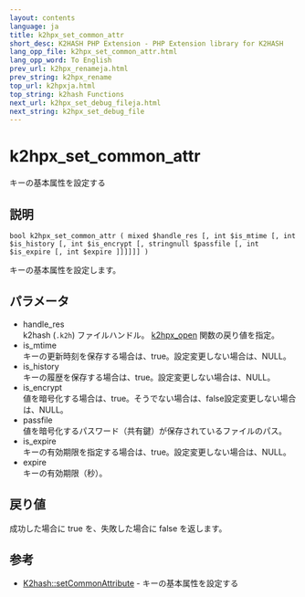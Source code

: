 ```yaml
---
layout: contents
language: ja
title: k2hpx_set_common_attr
short_desc: K2HASH PHP Extension - PHP Extension library for K2HASH
lang_opp_file: k2hpx_set_common_attr.html
lang_opp_word: To English
prev_url: k2hpx_renameja.html
prev_string: k2hpx_rename
top_url: k2hpxja.html
top_string: k2hash Functions
next_url: k2hpx_set_debug_fileja.html
next_string: k2hpx_set_debug_file
---
```


# k2hpx_set_common_attr
キーの基本属性を設定する

## 説明
```
bool k2hpx_set_common_attr ( mixed $handle_res [, int $is_mtime [, int $is_history [, int $is_encrypt [, stringnull $passfile [, int $is_expire [, int $expire ]]]]]] )
```
キーの基本属性を設定します。 

## パラメータ
- handle_res  
k2hash (`.k2h`) ファイルハンドル。 [k2hpx_open](k2hpx_openja.html) 関数の戻り値を指定。
- is_mtime  
キーの更新時刻を保存する場合は、true。設定変更しない場合は、NULL。
- is_history  
キーの履歴を保存する場合は、true。設定変更しない場合は、NULL。
- is_encrypt  
値を暗号化する場合は、true。そうでない場合は、false設定変更しない場合は、NULL。
- passfile  
値を暗号化するパスワード（共有鍵）が保存されているファイルのパス。
- is_expire  
キーの有効期限を指定する場合は、true。設定変更しない場合は、NULL。
- expire  
キーの有効期限（秒）。

## 戻り値
成功した場合に true を、失敗した場合に false を返します。 

## 参考
- [K2hash::setCommonAttribute](k2h_setcommonattributeja.html) - キーの基本属性を設定する
